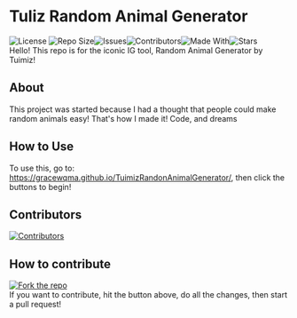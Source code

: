 # Tuliz Random Animal Generator
![License](https://img.shields.io/badge/license-MIT-green) ![Repo Size](https://img.shields.io/github/repo-size/gracewqma/TuimizRandonAnimalGenerator)![Issues](https://img.shields.io/github/issues/gracewqma/TuimizRandonAnimalGenerator)![Contributors](https://img.shields.io/github/contributors/gracewqma/TuimizRandonAnimalGenerator)![Made With](https://img.shields.io/badge/Made%20With-%E2%9C%A8%20HTML%20%E2%9C%A8-blueviolet)![Stars](https://img.shields.io/github/stars/gracewqma/TuimizRandonAnimalGenerator)  
Hello! This repo is for the iconic IG tool, Random Animal Generator by Tuimiz!

## About
This project was started because I had a thought that people could make random animals easy! That's how I made it! Code, and dreams

## How to Use
To use this, go to: https://gracewqma.github.io/TuimizRandonAnimalGenerator/, then click the buttons to begin!

## Contributors
[![Contributors](https://contrib.rocks/image?repo=gracewqma/TuimizRandonAnimalGenerator)](https://github.com/gracewqma/TuimizRandonAnimalGenerator/graphs/contributors)

## How to contribute
[![Fork the repo](https://img.shields.io/badge/Fork%20this%20repo-%E2%98%95%EF%B8%8F-blue?style=for-the-badge)](https://github.com/gracewqma/TuimizRandonAnimalGenerator/fork)  
If you want to contribute, hit the button above, do all the changes, then start a pull request!

